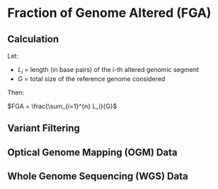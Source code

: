 # Fraction of Genome Altered (FGA)

## Calculation

Let:

- $L_i$ = length (in base pairs) of the i-th altered genomic segment  
- $G$ = total size of the reference genome considered

Then:

$FGA = \frac{\sum_{i=1}^{n} L_i}{G}$

## Variant Filtering

## Optical Genome Mapping (OGM) Data

## Whole Genome Sequencing (WGS) Data
